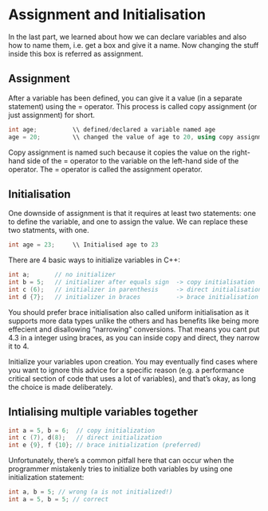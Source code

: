 # Assignment and Initialisation 

In the last part, we learned about how we can declare variables and also how to name them, i.e. get a box and give it a name. 
Now changing the stuff inside this box is referred as assignment.

## Assignment 

After a variable has been defined, you can give it a value (in a separate statement) using the = operator. 
This process is called copy assignment (or just assignment) for short.

```cpp
int age;          \\ defined/declared a variable named age
age = 20;         \\ changed the value of age to 20, using copy assignment
```

Copy assignment is named such because it copies the value on the right-hand side of the = operator to the variable on the 
left-hand side of the operator. The = operator is called the assignment operator.

## Initialisation 

One downside of assignment is that it requires at least two statements: one to define the variable, and one to assign the value.
We can replace these two statments, with one. 

```cpp
int age = 23;     \\ Initialised age to 23
```

There are 4 basic ways to initialize variables in C++:

```cpp
int a;       // no initializer
int b = 5;   // initializer after equals sign  -> copy initialisation
int c (6);   // initializer in parenthesis     -> direct initialisation 
int d {7};   // initializer in braces          -> brace initialisation
```

You should prefer brace initialisation also called uniform initialisation as it supports more data types unlike the others and
has benefits like being more effecient and disallowing “narrowing” conversions. That means you cant put 4.3 in a integer using braces, as you can inside
copy and direct, they narrow it to 4.

Initialize your variables upon creation. You may eventually find cases where you want to ignore this advice for a specific reason 
(e.g. a performance critical section of code that uses a lot of variables), and that’s okay, as long the choice is made deliberately.

## Intialising multiple variables together

```cpp
int a = 5, b = 6;  // copy initialization
int c (7), d(8);   // direct initialization
int e {9}, f {10}; // brace initialization (preferred)
```

Unfortunately, there’s a common pitfall here that can occur when the programmer mistakenly tries to initialize both variables by using one initialization statement:

```cpp
int a, b = 5; // wrong (a is not initialized!)
int a = 5, b = 5; // correct
```
